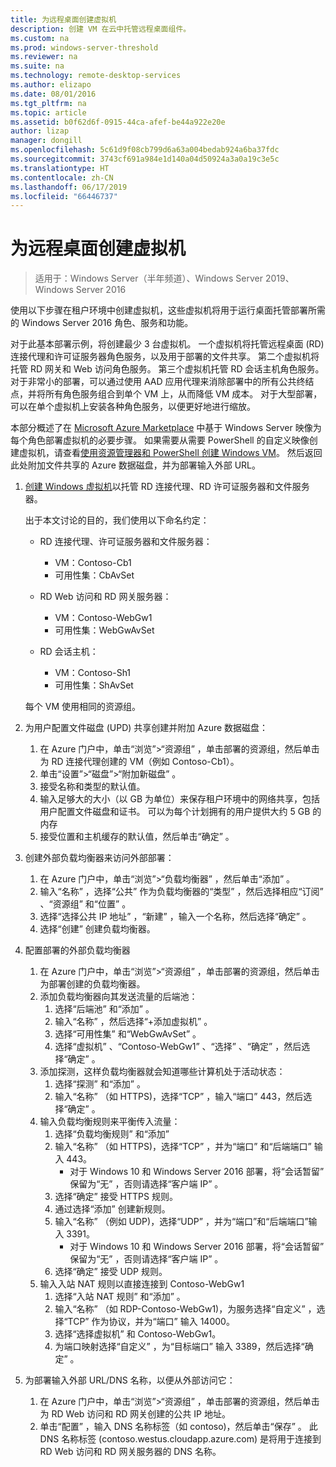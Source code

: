 ```yaml
---
title: 为远程桌面创建虚拟机
description: 创建 VM 在云中托管远程桌面组件。
ms.custom: na
ms.prod: windows-server-threshold
ms.reviewer: na
ms.suite: na
ms.technology: remote-desktop-services
ms.author: elizapo
ms.date: 08/01/2016
ms.tgt_pltfrm: na
ms.topic: article
ms.assetid: b0f62d6f-0915-44ca-afef-be44a922e20e
author: lizap
manager: dongill
ms.openlocfilehash: 5c61d9f08cb799d6a63a004bedab924a6ba37fdc
ms.sourcegitcommit: 3743cf691a984e1d140a04d50924a3a0a19c3e5c
ms.translationtype: HT
ms.contentlocale: zh-CN
ms.lasthandoff: 06/17/2019
ms.locfileid: "66446737"
---
```

# <a name="create-virtual-machines-for-remote-desktop"></a>为远程桌面创建虚拟机

>适用于：Windows Server（半年频道）、Windows Server 2019、Windows Server 2016

使用以下步骤在租户环境中创建虚拟机，这些虚拟机将用于运行桌面托管部署所需的 Windows Server 2016 角色、服务和功能。   
  
对于此基本部署示例，将创建最少 3 台虚拟机。 一个虚拟机将托管远程桌面 (RD) 连接代理和许可证服务器角色服务，以及用于部署的文件共享。 第二个虚拟机将托管 RD 网关和 Web 访问角色服务。  第三个虚拟机托管 RD 会话主机角色服务。 对于非常小的部署，可以通过使用 AAD 应用代理来消除部署中的所有公共终结点，并将所有角色服务组合到单个 VM 上，从而降低 VM 成本。 对于大型部署，可以在单个虚拟机上安装各种角色服务，以便更好地进行缩放。  
  
本部分概述了在 [Microsoft Azure Marketplace](https://azure.microsoft.com/marketplace/) 中基于 Windows Server 映像为每个角色部署虚拟机的必要步骤。 如果需要从需要 PowerShell 的自定义映像创建虚拟机，请查看[使用资源管理器和 PowerShell 创建 Windows VM](https://azure.microsoft.com/documentation/articles/virtual-machines-windows-ps-create/)。 然后返回此处附加文件共享的 Azure 数据磁盘，并为部署输入外部 URL。  
  
1. [创建 Windows 虚拟机](https://azure.microsoft.com/documentation/articles/virtual-machines-windows-hero-tutorial/)以托管 RD 连接代理、RD 许可证服务器和文件服务器。  
  
   出于本文讨论的目的，我们使用以下命名约定：  
   - RD 连接代理、许可证服务器和文件服务器：   
       - VM：Contoso-Cb1  
       - 可用性集：CbAvSet    
   - RD Web 访问和 RD 网关服务器：   
       - VM：Contoso-WebGw1  
       - 可用性集：WebGwAvSet  
          
   - RD 会话主机：   
       - VM：Contoso-Sh1  
       - 可用性集：ShAvSet  
          
   每个 VM 使用相同的资源组。  
2. 为用户配置文件磁盘 (UPD) 共享创建并附加 Azure 数据磁盘：  
   1.  在 Azure 门户中，单击“浏览”>“资源组”  ，单击部署的资源组，然后单击为 RD 连接代理创建的 VM（例如 Contoso-Cb1）。  
   2.  单击“设置”>“磁盘”>“附加新磁盘”  。  
   3.  接受名称和类型的默认值。  
   4.  输入足够大的大小（以 GB 为单位）来保存租户环境中的网络共享，包括用户配置文件磁盘和证书。 可以为每个计划拥有的用户提供大约 5 GB 的内存  
   5.  接受位置和主机缓存的默认值，然后单击“确定”  。  
3. 创建外部负载均衡器来访问外部部署：
   1. 在 Azure 门户中，单击“浏览”>“负载均衡器”  ，然后单击“添加”  。
   2. 输入“名称”  ，选择“公共”  作为负载均衡器的“类型”  ，然后选择相应“订阅”  、“资源组”  和“位置”  。
   3. 选择“选择公共 IP 地址”  ，“新建”  ，输入一个名称，然后选择“确定”  。
   4. 选择“创建”  创建负载均衡器。
4. 配置部署的外部负载均衡器
   1. 在 Azure 门户中，单击“浏览”>“资源组”  ，单击部署的资源组，然后单击为部署创建的负载均衡器。
   2. 添加负载均衡器向其发送流量的后端池：
       1. 选择“后端池”  和“添加”  。
       2. 输入“名称”  ，然后选择“\+添加虚拟机”  。
       3. 选择“可用性集”  和“WebGwAvSet”  。
       4. 选择“虚拟机”  、“Contoso-WebGw1”  、“选择”  、“确定”  ，然后选择“确定”  。
   3. 添加探测，这样负载均衡器就会知道哪些计算机处于活动状态：
       1. 选择“探测”  和“添加”  。
       2. 输入“名称”  （如 HTTPS)，选择“TCP”  ，输入“端口”  443，然后选择“确定”  。
   4. 输入负载均衡规则来平衡传入流量：
      1. 选择“负载均衡规则”  和“添加” 
      2. 输入“名称”  （如 HTTPS)，选择“TCP”  ，并为“端口”  和“后端端口”  输入 443。
          - 对于 Windows 10 和 Windows Server 2016 部署，将“会话暂留”  保留为“无”  ，否则请选择“客户端 IP”  。
      3. 选择“确定”  接受 HTTPS 规则。
      4. 通过选择“添加”  创建新规则。
      5. 输入“名称”  （例如 UDP)，选择“UDP”  ，并为“端口”和“后端端口”输入 3391。
          - 对于 Windows 10 和 Windows Server 2016 部署，将“会话暂留”  保留为“无”  ，否则请选择“客户端 IP”  。
      6. 选择“确定”  接受 UDP 规则。
   5. 输入入站 NAT 规则以直接连接到 Contoso-WebGw1
       1. 选择“入站 NAT 规则”  和“添加”  。
       2. 输入“名称”  （如 RDP-Contoso-WebGw1)，为服务选择“自定义”  ，选择“TCP”  作为协议，并为“端口”  输入 14000。
       3. 选择“选择虚拟机”  和 Contoso-WebGw1。
       4. 为端口映射选择“自定义”  ，为“目标端口”  输入 3389，然后选择“确定”  。
5. 为部署输入外部 URL/DNS 名称，以便从外部访问它：  
   1.  在 Azure 门户中，单击“浏览”>“资源组”  ，单击部署的资源组，然后单击为 RD Web 访问和 RD 网关创建的公共 IP 地址。  
   2.  单击“配置”  ，输入 DNS 名称标签（如 contoso)，然后单击“保存”  。 此 DNS 名称标签 (contoso.westus.cloudapp.azure.com) 是将用于连接到 RD Web 访问和 RD 网关服务器的 DNS 名称。  

